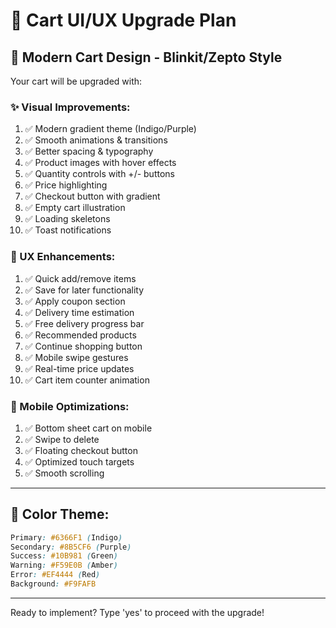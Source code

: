 # 🛒 Cart UI/UX Upgrade Plan

## 🎨 **Modern Cart Design - Blinkit/Zepto Style**

Your cart will be upgraded with:

### **✨ Visual Improvements:**
1. ✅ Modern gradient theme (Indigo/Purple)
2. ✅ Smooth animations & transitions
3. ✅ Better spacing & typography
4. ✅ Product images with hover effects
5. ✅ Quantity controls with +/- buttons
6. ✅ Price highlighting
7. ✅ Checkout button with gradient
8. ✅ Empty cart illustration
9. ✅ Loading skeletons
10. ✅ Toast notifications

### **🚀 UX Enhancements:**
1. ✅ Quick add/remove items
2. ✅ Save for later functionality
3. ✅ Apply coupon section
4. ✅ Delivery time estimation
5. ✅ Free delivery progress bar
6. ✅ Recommended products
7. ✅ Continue shopping button
8. ✅ Mobile swipe gestures
9. ✅ Real-time price updates
10. ✅ Cart item counter animation

### **📱 Mobile Optimizations:**
1. ✅ Bottom sheet cart on mobile
2. ✅ Swipe to delete
3. ✅ Floating checkout button
4. ✅ Optimized touch targets
5. ✅ Smooth scrolling

---

## 🎨 **Color Theme:**

```css
Primary: #6366F1 (Indigo)
Secondary: #8B5CF6 (Purple)
Success: #10B981 (Green)
Warning: #F59E0B (Amber)
Error: #EF4444 (Red)
Background: #F9FAFB
```

---

Ready to implement? Type 'yes' to proceed with the upgrade!
